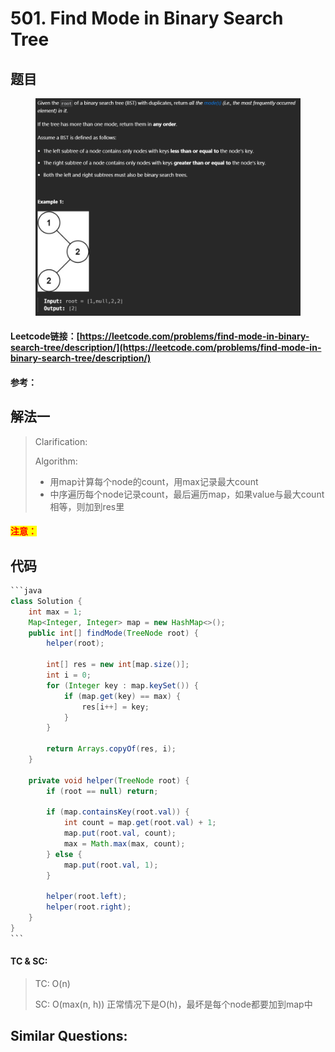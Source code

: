 # 501. Find Mode in Binary Search Tree

## 题目

<figure><img src="../../.gitbook/assets/image (3) (1) (1).png" alt=""><figcaption></figcaption></figure>

#### Leetcode链接：[https://leetcode.com/problems/find-mode-in-binary-search-tree/description/](https://leetcode.com/problems/find-mode-in-binary-search-tree/description/)

#### 参考：

## 解法一

> Clarification:&#x20;
>
> Algorithm:&#x20;
>
> * 用map计算每个node的count，用max记录最大count
> * 中序遍历每个node记录count，最后遍历map，如果value与最大count相等，则加到res里

#### <mark style="color:red;">注意：</mark>

## 代码

````java
```java
class Solution {
    int max = 1;
    Map<Integer, Integer> map = new HashMap<>();
    public int[] findMode(TreeNode root) {
        helper(root);

        int[] res = new int[map.size()];
        int i = 0;
        for (Integer key : map.keySet()) {
            if (map.get(key) == max) {
                res[i++] = key;
            }
        } 

        return Arrays.copyOf(res, i);
    }

    private void helper(TreeNode root) {
        if (root == null) return;

        if (map.containsKey(root.val)) {
            int count = map.get(root.val) + 1;
            map.put(root.val, count);
            max = Math.max(max, count);
        } else {
            map.put(root.val, 1);
        }

        helper(root.left);
        helper(root.right);
    }
}
```
````

#### TC & SC:&#x20;

> TC: O(n)
>
> SC: O(max(n, h)) 正常情况下是O(h)，最坏是每个node都要加到map中

## **Similar Questions:**&#x20;
